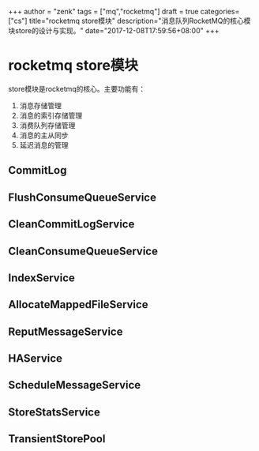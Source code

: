 +++
author = "zenk"
tags = ["mq","rocketmq"]
draft = true
categories=["cs"]
title="rocketmq store模块"
description="消息队列RocketMQ的核心模块store的设计与实现。"
date="2017-12-08T17:59:56+08:00"
+++

# rocketmq store模块

store模块是rocketmq的核心。主要功能有：

1. 消息存储管理
2. 消息的索引存储管理
3. 消费队列存储管理
4. 消息的主从同步
5. 延迟消息的管理

## CommitLog

## FlushConsumeQueueService

## CleanCommitLogService

## CleanConsumeQueueService

## IndexService

## AllocateMappedFileService

## ReputMessageService

## HAService

## ScheduleMessageService

## StoreStatsService

## TransientStorePool